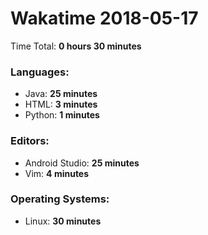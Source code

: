 # Wakatime 2018-05-17

Time Total: **0 hours 30 minutes**

### Languages:
- Java: **25 minutes** 
- HTML: **3 minutes** 
- Python: **1 minutes** 

### Editors:
- Android Studio: **25 minutes** 
- Vim: **4 minutes** 

### Operating Systems:
- Linux: **30 minutes** 

